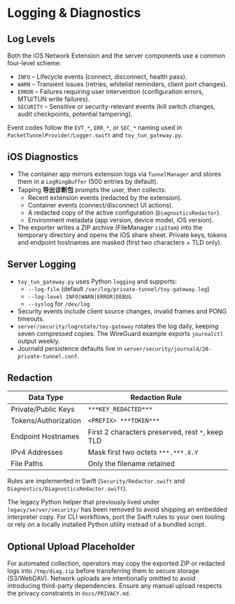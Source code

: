 # Logging & Diagnostics

## Log Levels

Both the iOS Network Extension and the server components use a common four-level
scheme:

- `INFO` – Lifecycle events (connect, disconnect, health pass).
- `WARN` – Transient issues (retries, whitelist reminders, client port changes).
- `ERROR` – Failures requiring user intervention (configuration errors, MTU/TUN
  write failures).
- `SECURITY` – Sensitive or security-relevant events (kill switch changes,
  audit checkpoints, potential tampering).

Event codes follow the `EVT_*`, `ERR_*`, or `SEC_*` naming used in
`PacketTunnelProvider/Logger.swift` and `toy_tun_gateway.py`.

## iOS Diagnostics

- The container app mirrors extension logs via `TunnelManager` and stores them
  in a `LogRingBuffer` (500 entries by default).
- Tapping **导出诊断包** prompts the user, then collects:
  - Recent extension events (redacted by the extension).
  - Container events (connect/disconnect UI actions).
  - A redacted copy of the active configuration (`DiagnosticsRedactor`).
  - Environment metadata (app version, device model, iOS version).
- The exporter writes a ZIP archive (FileManager `zipItem`) into the temporary
  directory and opens the iOS share sheet. Private keys, tokens and endpoint
  hostnames are masked (first two characters + TLD only).

## Server Logging

- `toy_tun_gateway.py` uses Python `logging` and supports:
  - `--log-file` (default `/var/log/private-tunnel/toy-gateway.log`)
  - `--log-level INFO|WARN|ERROR|DEBUG`
  - `--syslog` for `/dev/log`
- Security events include client source changes, invalid frames and PONG
  timeouts.
- `server/security/logrotate/toy-gateway` rotates the log daily, keeping seven
  compressed copies. The WireGuard example exports `journalctl` output weekly.
- Journald persistence defaults live in
  `server/security/journald/20-private-tunnel.conf`.

## Redaction

| Data Type                | Redaction Rule                                |
|--------------------------|-----------------------------------------------|
| Private/Public Keys      | `***KEY_REDACTED***`                          |
| Tokens/Authorization     | `<PREFIX> ***TOKEN***`                        |
| Endpoint Hostnames       | First 2 characters preserved, rest `*`, keep TLD |
| IPv4 Addresses           | Mask first two octets `***.***.X.Y`           |
| File Paths               | Only the filename retained                    |

Rules are implemented in Swift (`Security/Redactor.swift` and
`Diagnostics/DiagnosticsRedactor.swift`).

The legacy Python helper that previously lived under `legacy/server/security/`
has been removed to avoid shipping an embedded interpreter copy. For CLI
workflows, port the Swift rules to your own tooling or rely on a locally
installed Python utility instead of a bundled script.

## Optional Upload Placeholder

For automated collection, operators may copy the exported ZIP or redacted logs
into `/tmp/diag.zip` before transferring them to secure storage (S3/WebDAV).
Network uploads are intentionally omitted to avoid introducing third-party
dependencies. Ensure any manual upload respects the privacy constraints in
`docs/PRIVACY.md`.
